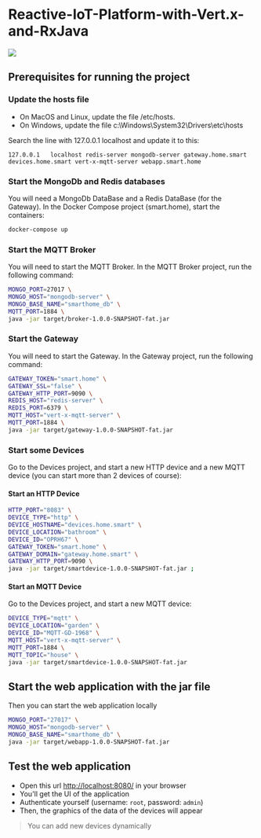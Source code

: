 # Reactive-IoT-Platform-with-Vert.x-and-RxJava
![](https://d16rtcb5cr0vb4.cloudfront.net/C0599+Make+IoT+Devices+%E2%80%9Cchat%E2%80%9D+through+HTTP%2FResources%2FImages%2FCharriere+graphics_V1.png?Expires=1656871589&Signature=CFceYyssAWHKieYowY1zcpyf7o37OISSrRJ6n~wJKtlbjONAHm2zdClYmPVvP7F-bQWpSjx40EIfjZ5VUfq6LJ~RGjeBIqzzZEf0JbTm4iJkM9WFoxwcuRVV-7xn3O7OckANyYj8KyuBowBkCwesH07CJ4CAw-oM4HPpin8xYLq0GRYKx6OJCD3ugw-FoVlfbJ-34kLnjNOIHSjyg4dskf4Zekx2QaLqVwFHoP4MZQt2ZTj3Cm9PgUzpEdnIMl9-H0dh5z0sMhfRbVuAnQJ03lkMw7hMHCM7HDyzZxl55lrYnOz~uO5faiprmeU1TaUhKgFsr053xqUEfx9NcJGGww__&Key-Pair-Id=APKAIHLKH2FX732Z3HGA)
## Prerequisites for running the project
### Update the hosts file
* On MacOS and Linux, update the file /etc/hosts.
* On Windows, update the file c:\Windows\System32\Drivers\etc\hosts

Search the line with 127.0.0.1 localhost and update it to this:

```
127.0.0.1	localhost redis-server mongodb-server gateway.home.smart devices.home.smart vert-x-mqtt-server webapp.smart.home
```
### Start the MongoDb and Redis databases
You will need a MongoDb DataBase and a Redis DataBase (for the Gateway). In the Docker Compose project (smart.home), start the containers:

```bash
docker-compose up
```
### Start the MQTT Broker

You will need to start the MQTT Broker. In the MQTT Broker project, run the following command:

```bash
MONGO_PORT=27017 \
MONGO_HOST="mongodb-server" \
MONGO_BASE_NAME="smarthome_db" \
MQTT_PORT=1884 \
java -jar target/broker-1.0.0-SNAPSHOT-fat.jar
```
### Start the Gateway

You will need to start the Gateway. In the Gateway project, run the following command:

```bash
GATEWAY_TOKEN="smart.home" \
GATEWAY_SSL="false" \
GATEWAY_HTTP_PORT=9090 \
REDIS_HOST="redis-server" \
REDIS_PORT=6379 \
MQTT_HOST="vert-x-mqtt-server" \
MQTT_PORT=1884 \
java -jar target/gateway-1.0.0-SNAPSHOT-fat.jar
```
### Start some Devices

Go to the Devices project, and start a new HTTP device and a new MQTT device (you can start more than 2 devices of course):

#### Start an HTTP Device

```bash
HTTP_PORT="8083" \
DEVICE_TYPE="http" \
DEVICE_HOSTNAME="devices.home.smart" \
DEVICE_LOCATION="bathroom" \
DEVICE_ID="OPRH67" \
GATEWAY_TOKEN="smart.home" \
GATEWAY_DOMAIN="gateway.home.smart" \
GATEWAY_HTTP_PORT=9090 \
java -jar target/smartdevice-1.0.0-SNAPSHOT-fat.jar ;
```

#### Start an MQTT Device

Go to the Devices project, and start a new MQTT device:
```bash
DEVICE_TYPE="mqtt" \
DEVICE_LOCATION="garden" \
DEVICE_ID="MQTT-GD-1968" \
MQTT_HOST="vert-x-mqtt-server" \
MQTT_PORT=1884 \
MQTT_TOPIC="house" \
java -jar target/smartdevice-1.0.0-SNAPSHOT-fat.jar
```
## Start the web application with the jar file

Then you can start the web application locally

```bash
MONGO_PORT="27017" \
MONGO_HOST="mongodb-server" \
MONGO_BASE_NAME="smarthome_db" \
java -jar target/webapp-1.0.0-SNAPSHOT-fat.jar
```
## Test the web application

- Open this url [http://localhost:8080/](http://localhost:8080/) in your browser
- You'll get the UI of the application
- Authenticate yourself (username: `root`, password: `admin`)
- Then, the graphics of the data of the devices will appear

> You can add new devices dynamically


